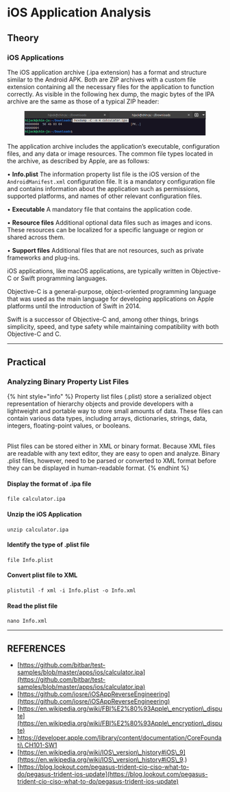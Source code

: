 # iOS Application Analysis

## Theory

### iOS Applications

The iOS application archive (.ipa extension) has a format and structure similar to the Android APK. Both are ZIP archives with a custom file extension containing all the necessary files for the application to function correctly. As visible in the following hex dump, the magic bytes of the IPA archive are the same as those of a typical ZIP header:

<figure><img src="../../.gitbook/assets/image (179).png" alt=""><figcaption></figcaption></figure>

The application archive includes the application’s executable, configuration files, and any data or image resources. The common file types located in the archive, as described by Apple,  are as follows:&#x20;

• **Info.plist** The information property list file is the iOS version of the `AndroidManifest.xml` configuration file. It is a mandatory configuration file and contains information about the application such as permissions, supported platforms, and names of other relevant configuration files.&#x20;

• **Executable** A mandatory file that contains the application code.&#x20;

• **Resource files** Additional optional data files such as images and icons. These resources can be localized for a specific language or region or shared across them.&#x20;

• **Support files** Additional files that are not resources, such as private frameworks and plug-ins.

iOS applications, like macOS applications, are typically written in Objective- C or Swift programming languages.&#x20;

Objective-C is a general-purpose, object-oriented programming language that was used as the main language for developing applications on Apple platforms until the introduction of Swift in 2014.&#x20;

Swift is a successor of Objective-C and, among other things, brings simplicity, speed, and type safety while maintaining compatibility with both Objective-C and C.



***

## Practical

### Analyzing Binary Property List Files

{% hint style="info" %}
Property list files (.plist) store a serialized object representation of hierarchy objects and provide developers with a lightweight and portable way to store small amounts of data. These files can contain various data types, including arrays, dictionaries, strings, data, integers, floating-point values, or booleans.

\
Plist files can be stored either in XML or binary format. Because XML files are readable with any text editor, they are easy to open and analyze. Binary .plist files, however, need to be parsed or converted to XML format before they can be displayed in human-readable format.
{% endhint %}

#### Display the format of .ipa file

```
file calculator.ipa
```

#### Unzip the iOS Application

```
unzip calculator.ipa
```

#### Identify the type of .plist file

```
file Info.plist
```

#### Convert plist file to XML

```
plistutil -f xml -i Info.plist -o Info.xml
```

#### Read the plist file

```
nano Info.xml
```



***

## REFERENCES

* [https://github.com/bitbar/test-samples/blob/master/apps/ios/calculator.ipa](https://github.com/bitbar/test-samples/blob/master/apps/ios/calculator.ipa)
* [https://github.com/iosre/iOSAppReverseEngineering](https://github.com/iosre/iOSAppReverseEngineering)
* [https://en.wikipedia.org/wiki/FBI%E2%80%93Apple\_encryption\_dispute](https://en.wikipedia.org/wiki/FBI%E2%80%93Apple\_encryption\_dispute)
* [https://developer.apple.com/library/content/documentation/CoreFoundati\
  CH101-SW1](https://developer.apple.com/library/content/documentation/CoreFoundatiCH101-SW1)
* [https://en.wikipedia.org/wiki/IOS\_version\_history#iOS\_9](https://en.wikipedia.org/wiki/IOS\_version\_history#iOS\_9.)
* [https://blog.lookout.com/pegasus-trident-cio-ciso-what-to-do/pegasus-trident-ios-update](https://blog.lookout.com/pegasus-trident-cio-ciso-what-to-do/pegasus-trident-ios-update)
